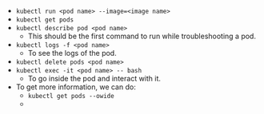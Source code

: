 - ```kubectl run <pod name> --image=<image name>```
- ```kubectl get pods```
- ```kubectl describe pod <pod name>```
	- This should be the first command to run while troubleshooting a pod.
- ```kubectl logs -f <pod name>```
	- To see the logs of the pod.
- ```kubectl delete pods <pod name>```
- ```kubectl exec -it <pod name> -- bash```
	- To go inside the pod and interact with it.
- To get more information, we can do:
	- ```kubectl get pods --owide```
	- 